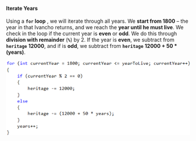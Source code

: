 #### Iterate Years


Using a **`for` loop** , we will iterate through all years. We **start from 1800** – the year in that Ivancho returns, and we reach the **year until he must live**. We check in the loop if the current year is **even** or **odd**. We do this through **division with remainder** (**`%`**) by 2. If the year is **even**, we subtract from **`heritage`** **12000**, and if is **odd**, we subtract from **`heritage`** **12000 + 50 * (years)**.

![](/assets/chapter-5-2-images/03.Back-to-the-past-02.png)
